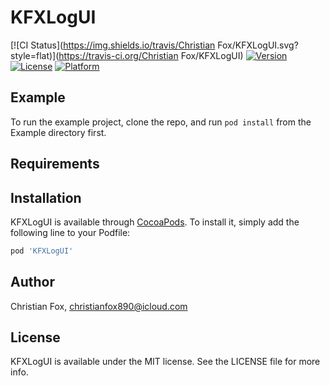 # KFXLogUI

[![CI Status](https://img.shields.io/travis/Christian Fox/KFXLogUI.svg?style=flat)](https://travis-ci.org/Christian Fox/KFXLogUI)
[![Version](https://img.shields.io/cocoapods/v/KFXLogUI.svg?style=flat)](https://cocoapods.org/pods/KFXLogUI)
[![License](https://img.shields.io/cocoapods/l/KFXLogUI.svg?style=flat)](https://cocoapods.org/pods/KFXLogUI)
[![Platform](https://img.shields.io/cocoapods/p/KFXLogUI.svg?style=flat)](https://cocoapods.org/pods/KFXLogUI)

## Example

To run the example project, clone the repo, and run `pod install` from the Example directory first.

## Requirements

## Installation

KFXLogUI is available through [CocoaPods](https://cocoapods.org). To install
it, simply add the following line to your Podfile:

```ruby
pod 'KFXLogUI'
```

## Author

Christian Fox, christianfox890@icloud.com

## License

KFXLogUI is available under the MIT license. See the LICENSE file for more info.
